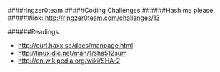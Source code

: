 ####ringzer0team
#####Coding Challenges
######Hash me please
######link: http://ringzer0team.com/challenges/13

######Readings  
* http://curl.haxx.se/docs/manpage.html
* http://linux.die.net/man/1/sha512sum
* http://en.wikipedia.org/wiki/SHA-2
